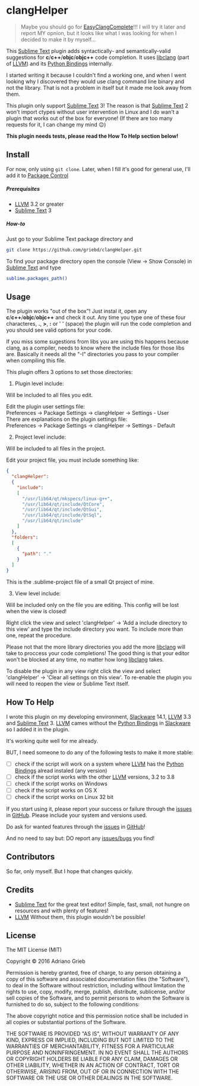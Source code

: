 # clangHelper #

> Maybe you should go for [EasyClangComplete](https://github.com/niosus/EasyClangComplete)!!!
I will try it later and report MY opnion, but it looks like what I was looking for when I
decided to make it by myself...

This [Sublime Text][] plugin adds syntactically- and semantically-valid
suggestions for **c**/**c++**/**objc**/**objc++** code completion. It uses
[libclang][] (part of [LLVM][]) and its [Python Bindings][] internally.

I started writing it because I couldn't find a working one, and when I went
looking why I discovered they would use clang command line binary and not the
library. That is not a problem in itself but it made me look away from them.

This plugin only support [Sublime Text][] 3! The reason is that [Sublime Text][]
2 won't import ctypes without user intervention in Linux and I do wan't a plugin
that works out of the box for everyone! (If there are too many requests for it,
I can change my mind :wink:)

**This plugin needs tests, please read the How To Help section below!**

## Install ##

For now, only using `git clone`. Later, when I fill it's good for general use,
I'll add it to [Package Control][]

##### Prerequisites #####

  - [LLVM][] 3.2 or greater
  - [Sublime Text][] 3

##### How-to #####

Just go to your Sublime Text package directory and
```sh
git clone https://github.com/griebd/clangHelper.git
```

To find your package directory open the console (View -> Show Console) in
[Sublime Text][] and type
```sh
sublime.packages_path()
```

## Usage ##

The plugin works "out of the box"! Just instal it, open any
**c**/**c++**/**objc**/**objc++** and check it out. Any time you type one of
these four characteres, **.**, **>**, **:** or '&nbsp;' (space) the plugin will
run the code completion and you should see valid options for your code.

If you miss some sugestions from libs you are using this happens because clang,
as a compiler, needs to know where the include files for those libs are.
Basically it needs all the "-I" directories you pass to your compiler when
compiling this file.

This plugin offers 3 options to set those directories:

1. Plugin level include:

  Will be included to all files you edit.

  Edit the plugin user settings file:  
    Preferences -> Package Settings -> clangHelper -> Settings - User  
  There are explanations on the plugin settings file:  
    Preferences -> Package Settings -> clangHelper -> Settings - Default

2. Project level include:

  Will be included to all files in the project.

  Edit your project file, you must include something like:
  ```json
  {
    "clangHelper":
    {
      "include":
      [
        "/usr/lib64/qt/mkspecs/linux-g++",
        "/usr/lib64/qt/include/QtCore",
        "/usr/lib64/qt/include/QtGui",
        "/usr/lib64/qt/include/QtSql",
        "/usr/lib64/qt/include"
      ]
    },
    "folders":
    [
      {
        "path": "."
      }
    ]
  }
  ```
  This is the .sublime-project file of a small Qt project of mine.

3. View level include:

  Will be included only on the file you are editing. This config will be lost
  when the view is closed!

  Right click the view and select 'clangHelper' -> 'Add a include directory to
  this view' and type the include directory you want. To include more than one,
  repeat the procedure.

Please not that the more library directories you add the more [libclang][] will
take to proccess your code completions! The good thing is that your editor won't
be blocked at any time, no matter how long [libclang][] takes.

To disable the plugin in any view right click the view and select 'clangHelper'
-> 'Clear all settings on this view'. To re-enable the plugin you will need to
reopen the view or Sublime Text itself.

## How To Help ##

I wrote this plugin on my developing environment, [Slackware][] 14.1, [LLVM][]
3.3 and [Sublime Text][] 3. [LLVM][] cames without the [Python Bindings][] in
[Slackware][] so I added it in the plugin.

It's working quite well for me already.

BUT, I need someone to do any of the following tests to make it more stable:

- [ ] check if the script will work on a system where [LLVM] has the
  [Python Bindings] alread instaled (any version)
- [ ] check if the script works with the other [LLVM] versions, 3.2 to 3.8
- [ ] check if the script works on Windows
- [ ] check if the script works on OS X
- [ ] check if the script works on Linux 32 bit

If you start using it, please report your success or failure through the
[issues][] in [GitHub][]. Please include your system and versions used.

Do ask for wanted features through the [issues][] in [GitHub][]!

And no need to say but: DO report any [issues/bugs][issues] you find!

## Contributors ##

So far, only myself. But I hope that changes quickly.

## Credits ##

- [Sublime Text][] for the great text editor! Simple, fast, small, not hungre on
  resources and with plenty of features!
- [LLVM][] Without them, this plugin wouldn't be possible!

## License ##

The MIT License (MIT)

Copyright &copy; 2016 Adriano Grieb

Permission is hereby granted, free of charge, to any person obtaining a copy
of this software and associated documentation files (the "Software"), to deal
in the Software without restriction, including without limitation the rights
to use, copy, modify, merge, publish, distribute, sublicense, and/or sell
copies of the Software, and to permit persons to whom the Software is
furnished to do so, subject to the following conditions:

The above copyright notice and this permission notice shall be included in all
copies or substantial portions of the Software.

THE SOFTWARE IS PROVIDED "AS IS", WITHOUT WARRANTY OF ANY KIND, EXPRESS OR
IMPLIED, INCLUDING BUT NOT LIMITED TO THE WARRANTIES OF MERCHANTABILITY,
FITNESS FOR A PARTICULAR PURPOSE AND NONINFRINGEMENT. IN NO EVENT SHALL THE
AUTHORS OR COPYRIGHT HOLDERS BE LIABLE FOR ANY CLAIM, DAMAGES OR OTHER
LIABILITY, WHETHER IN AN ACTION OF CONTRACT, TORT OR OTHERWISE, ARISING FROM,
OUT OF OR IN CONNECTION WITH THE SOFTWARE OR THE USE OR OTHER DEALINGS IN THE
SOFTWARE.

[libclang]: http://clang.llvm.org/ "a C language family frontend for LLVM"
[LLVM]: http://llvm.org/ "The LLVM Compiler Infrastructure"
[Python Bindings]: https://github.com/llvm-mirror/clang/tree/master/bindings/python "Clang Python Bindings"
[Sublime Text]: http://www.sublimetext.com/ "Sublime Text"
[Package Control]: https://packagecontrol.io/ "The Sublime Text package manager"
[Slackware]: http://www.slackware.com/ "The Slackware Linux Project"
[GitHub]: https://github.com/ "GitHub"
[issues]: https://github.com/griebd/clangHelper/issues "Issues"
